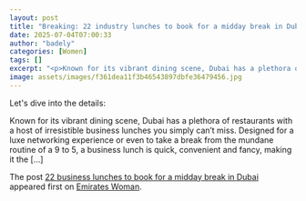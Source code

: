 ```yaml
---
layout: post
title: "Breaking: 22 industry lunches to book for a midday break in Dubai"
date: 2025-07-04T07:00:33
author: "badely"
categories: [Women]
tags: []
excerpt: "<p>Known for its vibrant dining scene, Dubai has a plethora of restaurants with a host of irresistible business lunches you simply can’t miss. Designe"
image: assets/images/f361dea11f3b46543897dbfe36479456.jpg
---
```


Let's dive into the details: <p>Known for its vibrant dining scene, Dubai has a plethora of restaurants with a host of irresistible business lunches you simply can’t miss. Designed for a luxe networking experience or even to take a break from the mundane routine of a 9 to 5, a business lunch is quick, convenient and fancy, making it the [&#8230;]</p>
<p>The post <a href="https://emirateswoman.com/22-business-lunches-to-book-for-a-midday-break-in-dubai/" rel="nofollow">22 business lunches to book for a midday break in Dubai</a> appeared first on <a href="https://emirateswoman.com" rel="nofollow">Emirates Woman</a>.</p>

